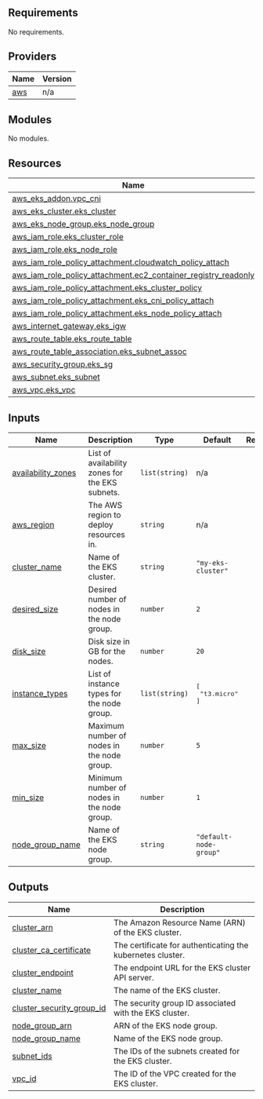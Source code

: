 ## Requirements

No requirements.

## Providers

| Name | Version |
|------|---------|
| <a name="provider_aws"></a> [aws](#provider\_aws) | n/a |

## Modules

No modules.

## Resources

| Name | Type |
|------|------|
| [aws_eks_addon.vpc_cni](https://registry.terraform.io/providers/hashicorp/aws/latest/docs/resources/eks_addon) | resource |
| [aws_eks_cluster.eks_cluster](https://registry.terraform.io/providers/hashicorp/aws/latest/docs/resources/eks_cluster) | resource |
| [aws_eks_node_group.eks_node_group](https://registry.terraform.io/providers/hashicorp/aws/latest/docs/resources/eks_node_group) | resource |
| [aws_iam_role.eks_cluster_role](https://registry.terraform.io/providers/hashicorp/aws/latest/docs/resources/iam_role) | resource |
| [aws_iam_role.eks_node_role](https://registry.terraform.io/providers/hashicorp/aws/latest/docs/resources/iam_role) | resource |
| [aws_iam_role_policy_attachment.cloudwatch_policy_attach](https://registry.terraform.io/providers/hashicorp/aws/latest/docs/resources/iam_role_policy_attachment) | resource |
| [aws_iam_role_policy_attachment.ec2_container_registry_readonly](https://registry.terraform.io/providers/hashicorp/aws/latest/docs/resources/iam_role_policy_attachment) | resource |
| [aws_iam_role_policy_attachment.eks_cluster_policy](https://registry.terraform.io/providers/hashicorp/aws/latest/docs/resources/iam_role_policy_attachment) | resource |
| [aws_iam_role_policy_attachment.eks_cni_policy_attach](https://registry.terraform.io/providers/hashicorp/aws/latest/docs/resources/iam_role_policy_attachment) | resource |
| [aws_iam_role_policy_attachment.eks_node_policy_attach](https://registry.terraform.io/providers/hashicorp/aws/latest/docs/resources/iam_role_policy_attachment) | resource |
| [aws_internet_gateway.eks_igw](https://registry.terraform.io/providers/hashicorp/aws/latest/docs/resources/internet_gateway) | resource |
| [aws_route_table.eks_route_table](https://registry.terraform.io/providers/hashicorp/aws/latest/docs/resources/route_table) | resource |
| [aws_route_table_association.eks_subnet_assoc](https://registry.terraform.io/providers/hashicorp/aws/latest/docs/resources/route_table_association) | resource |
| [aws_security_group.eks_sg](https://registry.terraform.io/providers/hashicorp/aws/latest/docs/resources/security_group) | resource |
| [aws_subnet.eks_subnet](https://registry.terraform.io/providers/hashicorp/aws/latest/docs/resources/subnet) | resource |
| [aws_vpc.eks_vpc](https://registry.terraform.io/providers/hashicorp/aws/latest/docs/resources/vpc) | resource |

## Inputs

| Name | Description | Type | Default | Required |
|------|-------------|------|---------|:--------:|
| <a name="input_availability_zones"></a> [availability\_zones](#input\_availability\_zones) | List of availability zones for the EKS subnets. | `list(string)` | n/a | yes |
| <a name="input_aws_region"></a> [aws\_region](#input\_aws\_region) | The AWS region to deploy resources in. | `string` | n/a | yes |
| <a name="input_cluster_name"></a> [cluster\_name](#input\_cluster\_name) | Name of the EKS cluster. | `string` | `"my-eks-cluster"` | no |
| <a name="input_desired_size"></a> [desired\_size](#input\_desired\_size) | Desired number of nodes in the node group. | `number` | `2` | no |
| <a name="input_disk_size"></a> [disk\_size](#input\_disk\_size) | Disk size in GB for the nodes. | `number` | `20` | no |
| <a name="input_instance_types"></a> [instance\_types](#input\_instance\_types) | List of instance types for the node group. | `list(string)` | <pre>[<br/>  "t3.micro"<br/>]</pre> | no |
| <a name="input_max_size"></a> [max\_size](#input\_max\_size) | Maximum number of nodes in the node group. | `number` | `5` | no |
| <a name="input_min_size"></a> [min\_size](#input\_min\_size) | Minimum number of nodes in the node group. | `number` | `1` | no |
| <a name="input_node_group_name"></a> [node\_group\_name](#input\_node\_group\_name) | Name of the EKS node group. | `string` | `"default-node-group"` | no |

## Outputs

| Name | Description |
|------|-------------|
| <a name="output_cluster_arn"></a> [cluster\_arn](#output\_cluster\_arn) | The Amazon Resource Name (ARN) of the EKS cluster. |
| <a name="output_cluster_ca_certificate"></a> [cluster\_ca\_certificate](#output\_cluster\_ca\_certificate) | The certificate for authenticating the kubernetes cluster. |
| <a name="output_cluster_endpoint"></a> [cluster\_endpoint](#output\_cluster\_endpoint) | The endpoint URL for the EKS cluster API server. |
| <a name="output_cluster_name"></a> [cluster\_name](#output\_cluster\_name) | The name of the EKS cluster. |
| <a name="output_cluster_security_group_id"></a> [cluster\_security\_group\_id](#output\_cluster\_security\_group\_id) | The security group ID associated with the EKS cluster. |
| <a name="output_node_group_arn"></a> [node\_group\_arn](#output\_node\_group\_arn) | ARN of the EKS node group. |
| <a name="output_node_group_name"></a> [node\_group\_name](#output\_node\_group\_name) | Name of the EKS node group. |
| <a name="output_subnet_ids"></a> [subnet\_ids](#output\_subnet\_ids) | The IDs of the subnets created for the EKS cluster. |
| <a name="output_vpc_id"></a> [vpc\_id](#output\_vpc\_id) | The ID of the VPC created for the EKS cluster. |
